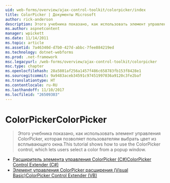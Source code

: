 ```yaml
---
uid: web-forms/overview/ajax-control-toolkit/colorpicker/index
title: ColorPicker | Документы Microsoft
author: rick-anderson
description: Этого учебника показано, как использовать элемент управления ColorPicker, которая позволяет пользователям выбрать цвет из всплывающего окна.
ms.author: aspnetcontent
manager: wpickett
ms.date: 11/14/2011
ms.topic: article
ms.assetid: 7a46340d-d7b0-427d-abbc-7fee884219ed
ms.technology: dotnet-webforms
ms.prod: .net-framework
msc.legacyurl: /web-forms/overview/ajax-control-toolkit/colorpicker
msc.type: chapter
ms.openlocfilehash: 28a5801af256a1457f486c658783fb153f8428e1
ms.sourcegitcommit: 9a9483aceb34591c97451997036a9120c3fe2baf
ms.translationtype: HT
ms.contentlocale: ru-RU
ms.lasthandoff: 11/10/2017
ms.locfileid: "26509303"
---
```

<a name="colorpicker"></a><span data-ttu-id="50fed-103">ColorPicker</span><span class="sxs-lookup"><span data-stu-id="50fed-103">ColorPicker</span></span>
====================
> <span data-ttu-id="50fed-104">Этого учебника показано, как использовать элемент управления ColorPicker, которая позволяет пользователям выбрать цвет из всплывающего окна.</span><span class="sxs-lookup"><span data-stu-id="50fed-104">This tutorial shows how to use the ColorPicker control, which lets users select a color from a popup window.</span></span>


- [<span data-ttu-id="50fed-105">Расширитель элемента управления ColorPicker (C#)</span><span class="sxs-lookup"><span data-stu-id="50fed-105">ColorPicker Control Extender (C#)</span></span>](using-the-colorpicker-control-extender-cs.md)
- [<span data-ttu-id="50fed-106">Элемент управления ColorPicker расширения (Visual Basic)</span><span class="sxs-lookup"><span data-stu-id="50fed-106">ColorPicker Control Extender (VB)</span></span>](using-the-colorpicker-control-extender-vb.md)
